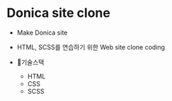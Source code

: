 # Donica site clone

* Make Donica site

* HTML, SCSS를 연습하기 위한 Web site clone coding

* 🎈기술스택
  * HTML
  * CSS
  * SCSS